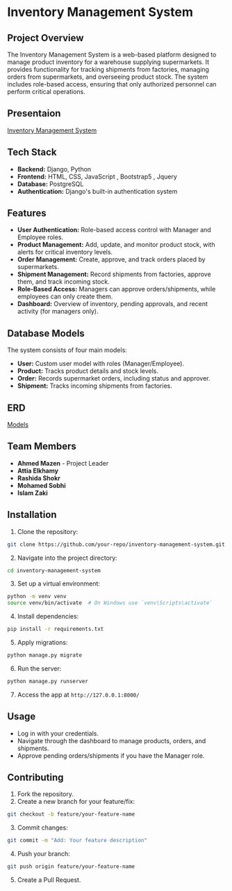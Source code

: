# Inventory Management System

## Project Overview
The Inventory Management System is a web-based platform designed to manage product inventory for a warehouse supplying supermarkets. It provides functionality for tracking shipments from factories, managing orders from supermarkets, and overseeing product stock. The system includes role-based access, ensuring that only authorized personnel can perform critical operations.

## Presentaion
[Inventory Management System](https://drive.google.com/file/d/1Lh9vmqMSr14Fa0Ly2nC48cIKTYMk0b8-/view?usp=sharing)


## Tech Stack
- **Backend:** Django, Python
- **Frontend:** HTML, CSS, JavaScript , Bootstrap5 , Jquery
- **Database:** PostgreSQL
- **Authentication:** Django's built-in authentication system

## Features
- **User Authentication:** Role-based access control with Manager and Employee roles.
- **Product Management:** Add, update, and monitor product stock, with alerts for critical inventory levels.
- **Order Management:** Create, approve, and track orders placed by supermarkets.
- **Shipment Management:** Record shipments from factories, approve them, and track incoming stock.
- **Role-Based Access:** Managers can approve orders/shipments, while employees can only create them.
- **Dashboard:** Overview of inventory, pending approvals, and recent activity (for managers only).

## Database Models
The system consists of four main models:
- **User:** Custom user model with roles (Manager/Employee).
- **Product:** Tracks product details and stock levels.
- **Order:** Records supermarket orders, including status and approver.
- **Shipment:** Tracks incoming shipments from factories.

## ERD
[Models](https://drive.google.com/file/d/1HwJKbcEZubhvWgMqRJcqynJo6tz8HGyY/view?usp=drive_link)

## Team Members
- **Ahmed Mazen** - Project Leader
- **Attia Elkhamy**
- **Rashida Shokr**
- **Mohamed Sobhi**
- **Islam Zaki**

## Installation
1. Clone the repository:
```bash
git clone https://github.com/your-repo/inventory-management-system.git
```
2. Navigate into the project directory:
```bash
cd inventory-management-system
```
3. Set up a virtual environment:
```bash
python -m venv venv
source venv/bin/activate  # On Windows use `venv\Scripts\activate`
```
4. Install dependencies:
```bash
pip install -r requirements.txt
```
5. Apply migrations:
```bash
python manage.py migrate
```
6. Run the server:
```bash
python manage.py runserver
```
7. Access the app at `http://127.0.0.1:8000/`

## Usage
- Log in with your credentials.
- Navigate through the dashboard to manage products, orders, and shipments.
- Approve pending orders/shipments if you have the Manager role.

## Contributing
1. Fork the repository.
2. Create a new branch for your feature/fix:
```bash
git checkout -b feature/your-feature-name
```
3. Commit changes:
```bash
git commit -m "Add: Your feature description"
```
4. Push your branch:
```bash
git push origin feature/your-feature-name
```
5. Create a Pull Request.
